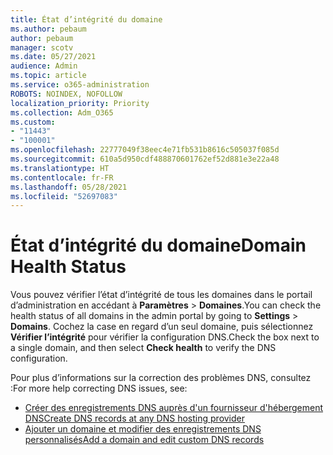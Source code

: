 ```yaml
---
title: État d’intégrité du domaine
ms.author: pebaum
author: pebaum
manager: scotv
ms.date: 05/27/2021
audience: Admin
ms.topic: article
ms.service: o365-administration
ROBOTS: NOINDEX, NOFOLLOW
localization_priority: Priority
ms.collection: Adm_O365
ms.custom:
- "11443"
- "100001"
ms.openlocfilehash: 22777049f38eec4e71fb531b8616c505037f085d
ms.sourcegitcommit: 610a5d950cdf488870601762ef52d881e3e22a48
ms.translationtype: HT
ms.contentlocale: fr-FR
ms.lasthandoff: 05/28/2021
ms.locfileid: "52697083"
---
```

# <a name="domain-health-status"></a><span data-ttu-id="4a5dc-102">État d’intégrité du domaine</span><span class="sxs-lookup"><span data-stu-id="4a5dc-102">Domain Health Status</span></span>

<span data-ttu-id="4a5dc-103">Vous pouvez vérifier l’état d’intégrité de tous les domaines dans le portail d’administration en accédant à **Paramètres** > **Domaines**.</span><span class="sxs-lookup"><span data-stu-id="4a5dc-103">You can check the health status of all domains in the admin portal by going to **Settings** > **Domains**.</span></span>
<span data-ttu-id="4a5dc-104">Cochez la case en regard d’un seul domaine, puis sélectionnez **Vérifier l’intégrité** pour vérifier la configuration DNS.</span><span class="sxs-lookup"><span data-stu-id="4a5dc-104">Check the box next to a single domain, and then select **Check health** to verify the DNS configuration.</span></span>

<span data-ttu-id="4a5dc-105">Pour plus d’informations sur la correction des problèmes DNS, consultez :</span><span class="sxs-lookup"><span data-stu-id="4a5dc-105">For more help correcting DNS issues, see:</span></span>

- [<span data-ttu-id="4a5dc-106">Créer des enregistrements DNS auprès d'un fournisseur d'hébergement DNS</span><span class="sxs-lookup"><span data-stu-id="4a5dc-106">Create DNS records at any DNS hosting provider</span></span>](/microsoft-365/admin/get-help-with-domains/create-dns-records-at-any-dns-hosting-provider)
- [<span data-ttu-id="4a5dc-107">Ajouter un domaine et modifier des enregistrements DNS personnalisés</span><span class="sxs-lookup"><span data-stu-id="4a5dc-107">Add a domain and edit custom DNS records</span></span>](/microsoft-365/admin/setup/add-domain)